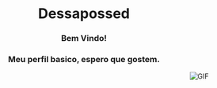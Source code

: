 <h1 align="center">Dessapossed</h1>
<h3 align="center">Bem Vindo!</h3>
<h3 align="center">Meu perfil basico, espero que gostem.</h3>

<img align="right" alt="GIF" src="" />
